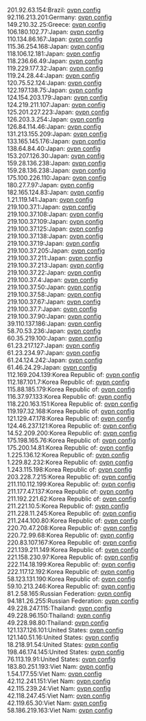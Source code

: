 201.92.63.154:Brazil: [ovpn config](vpn/201_92_63_154.ovpn)  
92.116.213.201:Germany: [ovpn config](vpn/92_116_213_201.ovpn)  
149.210.32.25:Greece: [ovpn config](vpn/149_210_32_25.ovpn)  
106.180.102.77:Japan: [ovpn config](vpn/106_180_102_77.ovpn)  
110.134.86.167:Japan: [ovpn config](vpn/110_134_86_167.ovpn)  
115.36.254.168:Japan: [ovpn config](vpn/115_36_254_168.ovpn)  
118.106.12.181:Japan: [ovpn config](vpn/118_106_12_181.ovpn)  
118.236.66.49:Japan: [ovpn config](vpn/118_236_66_49.ovpn)  
119.229.177.32:Japan: [ovpn config](vpn/119_229_177_32.ovpn)  
119.24.28.44:Japan: [ovpn config](vpn/119_24_28_44.ovpn)  
120.75.52.124:Japan: [ovpn config](vpn/120_75_52_124.ovpn)  
122.197.138.75:Japan: [ovpn config](vpn/122_197_138_75.ovpn)  
124.154.203.179:Japan: [ovpn config](vpn/124_154_203_179.ovpn)  
124.219.211.107:Japan: [ovpn config](vpn/124_219_211_107.ovpn)  
125.201.227.223:Japan: [ovpn config](vpn/125_201_227_223.ovpn)  
126.203.3.254:Japan: [ovpn config](vpn/126_203_3_254.ovpn)  
126.84.114.46:Japan: [ovpn config](vpn/126_84_114_46.ovpn)  
131.213.155.209:Japan: [ovpn config](vpn/131_213_155_209.ovpn)  
133.165.145.176:Japan: [ovpn config](vpn/133_165_145_176.ovpn)  
138.64.84.40:Japan: [ovpn config](vpn/138_64_84_40.ovpn)  
153.207.126.30:Japan: [ovpn config](vpn/153_207_126_30.ovpn)  
159.28.136.238:Japan: [ovpn config](vpn/159_28_136_238.ovpn)  
159.28.136.238:Japan: [ovpn config](vpn/159_28_136_238.ovpn)  
175.100.226.110:Japan: [ovpn config](vpn/175_100_226_110.ovpn)  
180.27.7.97:Japan: [ovpn config](vpn/180_27_7_97.ovpn)  
182.165.124.83:Japan: [ovpn config](vpn/182_165_124_83.ovpn)  
1.21.119.141:Japan: [ovpn config](vpn/1_21_119_141.ovpn)  
219.100.37.1:Japan: [ovpn config](vpn/219_100_37_1.ovpn)  
219.100.37.108:Japan: [ovpn config](vpn/219_100_37_108.ovpn)  
219.100.37.109:Japan: [ovpn config](vpn/219_100_37_109.ovpn)  
219.100.37.125:Japan: [ovpn config](vpn/219_100_37_125.ovpn)  
219.100.37.138:Japan: [ovpn config](vpn/219_100_37_138.ovpn)  
219.100.37.19:Japan: [ovpn config](vpn/219_100_37_19.ovpn)  
219.100.37.205:Japan: [ovpn config](vpn/219_100_37_205.ovpn)  
219.100.37.211:Japan: [ovpn config](vpn/219_100_37_211.ovpn)  
219.100.37.213:Japan: [ovpn config](vpn/219_100_37_213.ovpn)  
219.100.37.22:Japan: [ovpn config](vpn/219_100_37_22.ovpn)  
219.100.37.4:Japan: [ovpn config](vpn/219_100_37_4.ovpn)  
219.100.37.50:Japan: [ovpn config](vpn/219_100_37_50.ovpn)  
219.100.37.58:Japan: [ovpn config](vpn/219_100_37_58.ovpn)  
219.100.37.67:Japan: [ovpn config](vpn/219_100_37_67.ovpn)  
219.100.37.7:Japan: [ovpn config](vpn/219_100_37_7.ovpn)  
219.100.37.90:Japan: [ovpn config](vpn/219_100_37_90.ovpn)  
39.110.137.186:Japan: [ovpn config](vpn/39_110_137_186.ovpn)  
58.70.53.236:Japan: [ovpn config](vpn/58_70_53_236.ovpn)  
60.35.219.100:Japan: [ovpn config](vpn/60_35_219_100.ovpn)  
61.23.217.127:Japan: [ovpn config](vpn/61_23_217_127.ovpn)  
61.23.234.97:Japan: [ovpn config](vpn/61_23_234_97.ovpn)  
61.24.124.242:Japan: [ovpn config](vpn/61_24_124_242.ovpn)  
61.46.24.29:Japan: [ovpn config](vpn/61_46_24_29.ovpn)  
112.169.204.139:Korea Republic of: [ovpn config](vpn/112_169_204_139.ovpn)  
112.187.101.7:Korea Republic of: [ovpn config](vpn/112_187_101_7.ovpn)  
115.88.185.179:Korea Republic of: [ovpn config](vpn/115_88_185_179.ovpn)  
116.37.97.133:Korea Republic of: [ovpn config](vpn/116_37_97_133.ovpn)  
118.220.163.151:Korea Republic of: [ovpn config](vpn/118_220_163_151.ovpn)  
119.197.32.168:Korea Republic of: [ovpn config](vpn/119_197_32_168.ovpn)  
121.129.47.178:Korea Republic of: [ovpn config](vpn/121_129_47_178.ovpn)  
124.46.237.121:Korea Republic of: [ovpn config](vpn/124_46_237_121.ovpn)  
14.52.209.200:Korea Republic of: [ovpn config](vpn/14_52_209_200.ovpn)  
175.198.165.76:Korea Republic of: [ovpn config](vpn/175_198_165_76.ovpn)  
175.200.14.81:Korea Republic of: [ovpn config](vpn/175_200_14_81.ovpn)  
1.225.136.12:Korea Republic of: [ovpn config](vpn/1_225_136_12.ovpn)  
1.229.82.232:Korea Republic of: [ovpn config](vpn/1_229_82_232.ovpn)  
1.243.115.198:Korea Republic of: [ovpn config](vpn/1_243_115_198.ovpn)  
203.228.7.215:Korea Republic of: [ovpn config](vpn/203_228_7_215.ovpn)  
211.110.112.199:Korea Republic of: [ovpn config](vpn/211_110_112_199.ovpn)  
211.177.47.137:Korea Republic of: [ovpn config](vpn/211_177_47_137.ovpn)  
211.192.221.62:Korea Republic of: [ovpn config](vpn/211_192_221_62.ovpn)  
211.221.10.5:Korea Republic of: [ovpn config](vpn/211_221_10_5.ovpn)  
211.228.11.245:Korea Republic of: [ovpn config](vpn/211_228_11_245.ovpn)  
211.244.100.80:Korea Republic of: [ovpn config](vpn/211_244_100_80.ovpn)  
220.70.47.208:Korea Republic of: [ovpn config](vpn/220_70_47_208.ovpn)  
220.72.99.68:Korea Republic of: [ovpn config](vpn/220_72_99_68.ovpn)  
220.83.107.167:Korea Republic of: [ovpn config](vpn/220_83_107_167.ovpn)  
221.139.211.149:Korea Republic of: [ovpn config](vpn/221_139_211_149.ovpn)  
221.158.230.97:Korea Republic of: [ovpn config](vpn/221_158_230_97.ovpn)  
222.114.18.199:Korea Republic of: [ovpn config](vpn/222_114_18_199.ovpn)  
222.117.12.192:Korea Republic of: [ovpn config](vpn/222_117_12_192.ovpn)  
58.123.131.190:Korea Republic of: [ovpn config](vpn/58_123_131_190.ovpn)  
59.10.213.246:Korea Republic of: [ovpn config](vpn/59_10_213_246.ovpn)  
81.2.58.165:Russian Federation: [ovpn config](vpn/81_2_58_165.ovpn)  
94.181.26.255:Russian Federation: [ovpn config](vpn/94_181_26_255.ovpn)  
49.228.247.115:Thailand: [ovpn config](vpn/49_228_247_115.ovpn)  
49.228.96.150:Thailand: [ovpn config](vpn/49_228_96_150.ovpn)  
49.228.98.80:Thailand: [ovpn config](vpn/49_228_98_80.ovpn)  
121.137.126.101:United States: [ovpn config](vpn/121_137_126_101.ovpn)  
121.140.51.16:United States: [ovpn config](vpn/121_140_51_16.ovpn)  
18.218.91.54:United States: [ovpn config](vpn/18_218_91_54.ovpn)  
198.46.174.145:United States: [ovpn config](vpn/198_46_174_145.ovpn)  
76.113.19.91:United States: [ovpn config](vpn/76_113_19_91.ovpn)  
183.80.251.193:Viet Nam: [ovpn config](vpn/183_80_251_193.ovpn)  
1.54.177.55:Viet Nam: [ovpn config](vpn/1_54_177_55.ovpn)  
42.112.241.151:Viet Nam: [ovpn config](vpn/42_112_241_151.ovpn)  
42.115.239.24:Viet Nam: [ovpn config](vpn/42_115_239_24.ovpn)  
42.118.247.45:Viet Nam: [ovpn config](vpn/42_118_247_45.ovpn)  
42.119.65.30:Viet Nam: [ovpn config](vpn/42_119_65_30.ovpn)  
58.186.219.163:Viet Nam: [ovpn config](vpn/58_186_219_163.ovpn)  
